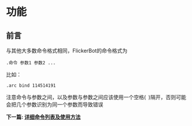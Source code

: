 # 功能

## 前言
与其他大多数命令格式相同，FlickerBot的命令格式为
```text
.命令 参数1 参数2 ...
```
比如：
```text
.arc bind 114514191
```
注意命令与参数之间，以及参数与参数之间应该使用一个空格(` `)隔开，否则可能会把几个参数识别为同一个参数而导致错误

**下一篇: [详细命令列表及使用方法](/features/cmd_list.md)**
